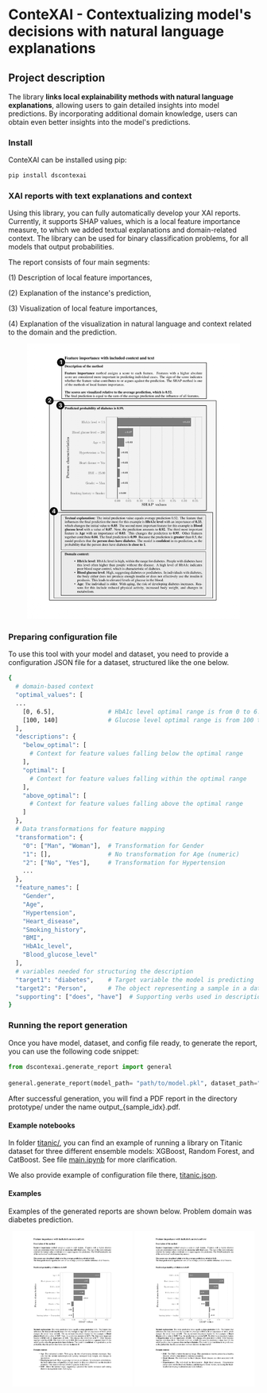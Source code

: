 # ConteXAI - Contextualizing model's decisions with natural language explanations

## Project description

The library **links local explainability methods with natural language explanations**, allowing users to gain detailed insights into model predictions.
By incorporating additional domain knowledge, users can obtain even better insights into the model's predictions.

### Install

ConteXAI can be installed using pip:
```bash
pip install dscontexai
```

### XAI reports with text explanations and context

Using this library, you can fully automatically develop your XAI reports. Currently, it supports SHAP values, which is a local feature importance measure, to which we added textual explanations and domain-related context.
The library can be used for binary classification problems, for all models that output probabilities.

The report consists of four main segments: 

  (1) Description of local feature importances, 

  (2) Explanation of the instance's prediction, 

  (3) Visualization of local feature importances, 
  
  (4) Explanation of the visualization in natural language and context related to the domain and the prediction. 

<p align="center">
  <img src="other/XAI_2_page-0001.jpg" alt="Report structure" width="85%">
</p>



### Preparing configuration file
To use this tool with your model and dataset, you need to provide a configuration JSON file for a dataset, structured like the one below.

```bash
{
  # domain-based context
  "optimal_values": [
  ...
    [0, 6.5],               # HbA1c level optimal range is from 0 to 6.5
    [100, 140]              # Glucose level optimal range is from 100 to 140 
  ],
  "descriptions": {
    "below_optimal": [
      # Context for feature values falling below the optimal range
    ],
    "optimal": [
      # Context for feature values falling within the optimal range
    ],
    "above_optimal": [
      # Context for feature values falling above the optimal range
    ]
  },
  # Data transformations for feature mapping
  "transformation": {
    "0": ["Man", "Woman"],  # Transformation for Gender
    "1": [],                # No transformation for Age (numeric)
    "2": ["No", "Yes"],     # Transformation for Hypertension
    ...
  },
  "feature_names": [
    "Gender",
    "Age",
    "Hypertension",
    "Heart_disease",
    "Smoking_history",
    "BMI",
    "HbA1c_level",
    "Blood_glucose_level"
  ],
  # variables needed for structuring the description
  "target1": "diabetes",    # Target variable the model is predicting
  "target2": "Person",      # The object representing a sample in a data
  "supporting": ["does", "have"]  # Supporting verbs used in descriptions
}
```

### Running the report generation
Once you have model, dataset, and config file ready, to generate the report, you can use the following code snippet:
  
  ```python
  from dscontexai.generate_report import general

  general.generate_report(model_path= "path/to/model.pkl", dataset_path="path/to/data.csv", config="path/to/config.json", idx=sample_idx)
  ```

After successful generation, you will find a PDF report in the directory prototype/ under the name output_{sample_idx}.pdf.

#### Example notebooks

In folder [titanic/](./titanic), you can find an example of running a library on Titanic dataset for three different ensemble models: XGBoost, Random Forest, and CatBoost. See file [main.ipynb](./titanic/main.ipynb) for more clarification.

We also provide example of configuration file there, [titanic.json](/titanic/configurations/titanic.json).
 
#### Examples
Examples of the generated reports are shown below. Problem domain was diabetes prediction.

<p align="center">
  <img src="/other/output_10_page-0001.jpg" alt="Example of a report" width="48%">
  <img src="/other/output_4130_page-0001.jpg" alt="Example of a report" width="48%">
</p>




